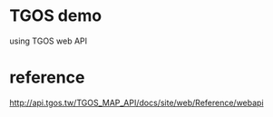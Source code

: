 # TGOS demo
using TGOS web API

# reference
http://api.tgos.tw/TGOS_MAP_API/docs/site/web/Reference/webapi